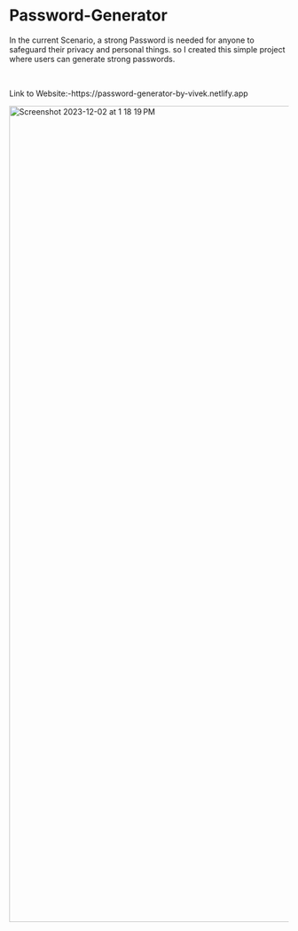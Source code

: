 # Password-Generator
<p>In the current Scenario, a strong Password is needed for anyone to safeguard their privacy and personal things. so I created this simple project where users can generate strong passwords.</p><br>
<p>Link to Website:-https://password-generator-by-vivek.netlify.app </p> 

<img width="1470" alt="Screenshot 2023-12-02 at 1 18 19 PM" src="https://github.com/vivekpatidar549/Password-Generator/assets/94607666/f125f4e1-cd6e-4b85-8549-d30fdf7b4823">
